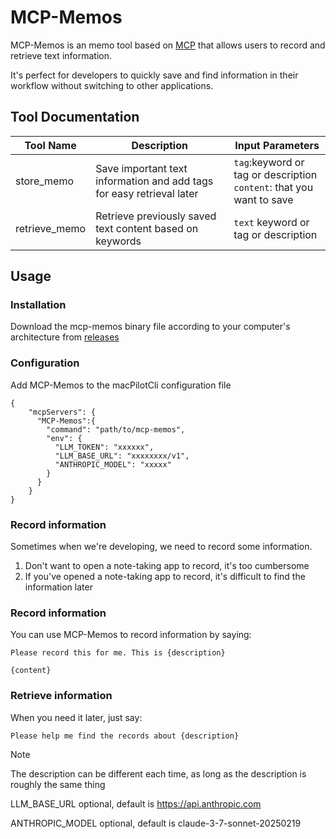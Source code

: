 # MCP-Memos

MCP-Memos is an memo tool based on [MCP](https://modelcontextprotocol.io/introduction) that allows users to record and retrieve text information.

It's perfect for developers to quickly save and find information in their workflow without switching to other applications.

## Tool Documentation

| Tool Name | Description | Input Parameters |
|-----------|-------------|------------------|
|store_memo| Save important text information and add tags for easy retrieval  later| `tag`:keyword or tag or description <br> `content`: that you want to save    |
|retrieve_memo| Retrieve previously saved text content based on keywords | `text` keyword or tag or description |

## Usage
### Installation
Download the mcp-memos binary file according to your computer's architecture from [releases](https://github.com/huhu415/mcp-memos/releases)

### Configuration
Add MCP-Memos to the macPilotCli configuration file
```
{
    "mcpServers": {
      "MCP-Memos":{
        "command": "path/to/mcp-memos",
        "env": {
          "LLM_TOKEN": "xxxxxx",
          "LLM_BASE_URL": "xxxxxxxx/v1",
          "ANTHROPIC_MODEL": "xxxxx"
        }
      }
    }
}
```

### Record information
Sometimes when we're developing, we need to record some information.
1. Don't want to open a note-taking app to record, it's too cumbersome
2. If you've opened a note-taking app to record, it's difficult to find the information later


### Record information
You can use MCP-Memos to record information by saying:
```
Please record this for me. This is {description}

{content}
```

### Retrieve information
When you need it later, just say:
```
Please help me find the records about {description}
```

> [!NOTE]
> The description can be different each time, as long as the description is roughly the same thing
>
> LLM_BASE_URL optional, default is https://api.anthropic.com
>
> ANTHROPIC_MODEL optional, default is claude-3-7-sonnet-20250219
